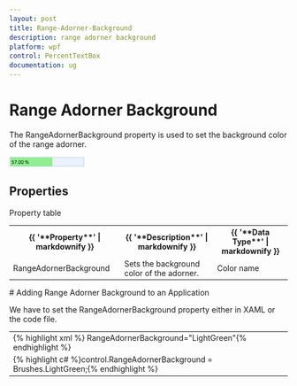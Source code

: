 ```yaml
---
layout: post
title: Range-Adorner-Background
description: range adorner background
platform: wpf
control: PercentTextBox 
documentation: ug
---
```


# Range Adorner Background

The RangeAdornerBackground property is used to set the background color of the range adorner. 

![](Range-Adorner-Background_images/Range-Adorner-Background_img1.png)


## Properties

Property table

<table>
<tr>
<th>
{{ '**Property**' | markdownify }}</th><th>
{{ '**Description**' | markdownify }}</th><th>
{{ '**Data Type**' | markdownify }}</th></tr>
<tr>
<td>
RangeAdornerBackground</td><td>
Sets the background color of the adorner.</td><td>
Color name</td></tr>
</table>
# Adding Range Adorner Background to an Application 

We have to set the RangeAdornerBackground property either in XAML or the code file.

<table>
<tr>
<td>
{% highlight xml %} RangeAdornerBackground="LightGreen"{% endhighlight %}</td></tr>
<tr>
<td>
{% highlight c# %}control.RangeAdornerBackground = Brushes.LightGreen;{% endhighlight %}</td></tr>
</table>


